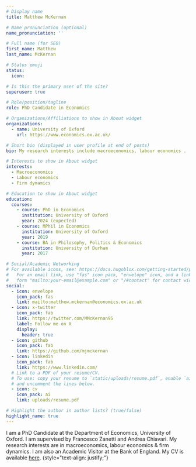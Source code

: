 ```yaml
---
# Display name
title: Matthew McKernan

# Name pronunciation (optional)
name_pronunciation: ''

# Full name (for SEO)
first_name: Matthew
last_name: McKernan

# Status emoji
status:
  icon: 

# Is this the primary user of the site?
superuser: true

# Role/position/tagline
role: PhD Candidate in Economics

# Organizations/Affiliations to show in About widget
organizations:
  - name: University of Oxford 
    url: https://www.economics.ox.ac.uk/

# Short bio (displayed in user profile at end of posts)
bio: My research interests include macroeconomics, labour economics .

# Interests to show in About widget
interests:
  - Macroeconomics
  - Labour economics
  - Firm dymamics

# Education to show in About widget
education:
  courses:
    - course: PhD in Economics
      institution: University of Oxford
      year: 2024 (expected)
    - course: MPhil in Economics
      institution: University of Oxford
      year: 2019
    - course: BA in Philosophy, Politics & Economics
      institution: University of Durham
      year: 2017

# Social/Academic Networking
# For available icons, see: https://docs.hugoblox.com/getting-started/page-builder/#icons
#   For an email link, use "fas" icon pack, "envelope" icon, and a link in the
#   form "mailto:your-email@example.com" or "/#contact" for contact widget.
social:
  - icon: envelope
    icon_pack: fas
    link: mailto:matthew.mckernan@economics.ox.ac.uk
  - icon: x-twitter
    icon_pack: fab
    link: https://twitter.com/MMcKernan95
    label: Follow me on X
    display:
      header: true
  - icon: github
    icon_pack: fab
    link: https://github.com/mjmckernan
  - icon: linkedin
    icon_pack: fab
    link: https://www.linkedin.com/
  # Link to a PDF of your resume/CV.
  # To use: copy your resume to `static/uploads/resume.pdf`, enable `ai` icons in `params.yaml`,
  # and uncomment the lines below.
  - icon: cv
    icon_pack: ai
    link: uploads/resume.pdf

# Highlight the author in author lists? (true/false)
highlight_name: true
---
```


I am a PhD Candidate at the Department of Economics, University of Oxford. I am supervised by Francesco Zanetti and Andrea Chiavari. My research interests are in macroeconomics, labour economics & firm dynamics. I am also an Academic Visitor at the Bank of England. My CV is available [here](uploads/resume.pdf).
{style="text-align: justify;"}
